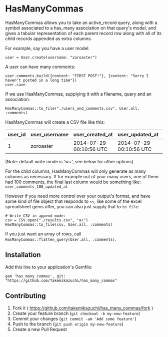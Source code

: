 # HasManyCommas

HasManyCommas allows you to take an active_record query, along with a symbol associated to a has_many association on that query's model, and gives a tabular representation of each parent record row along with all of its child records appended as extra columns. 

For example, say you have a user model:

	user = User.create(username: "zoroaster")

A user can have many comments:

	user.comments.build({content: "FIRST POST!"}, {content: "Sorry I haven't posted in a long time"})
	user.save

If we use HasManyCommas, supplying it with a filename, query and an association:

	HasManyCommas::to_file("./users_and_comments.csv", User.all, :comments)

HasManyCommas will create a CSV file like this:

| user_id | user_username | user_created_at | user_updated_at | user_comments_1_id | user_comments_1_content | user_comments_1_created_at | user_comments_1_updated_at | user_comments_2_id | user_comments_2_content | user_comments_2_created_at | user_comments_2_updated_at|
------- | ------------- | --------------- | --------------- | ------------------ | ----------------------- | -------------------------- | -------------------------- | ------------------ | ----------------------- | -------------------------- | -------------------------- |
|1      | zoroaster     | 2014-07-29 00:10:56 UTC | 2014-07-29 00:10:56 UTC | 2  | FIRST POST!             | 2014-07-29 00:10:56 UT     | 2014-07-29 00:10:56 UT     | 3                  | Sorry I haven't posted in a long time | 2014-07-29 00:10:56 UT | 2014-07-29 00:10:56 UT |

(Note: default write mode is 'w+', see below for other options)

For the child columns, HasManyCommas will only generate as many columns as necessary. If for example out of your many users, one of them had 100 comments, the final last column would be something like: `user_comments_100_updated_at`

However if you need more control over your output's format, and have some kind of file object that responds to `<<`, like some of the excel spreadsheet gems offer, you can also just supply that to `to_file`:

	# Write CSV in append mode:
	csv = CSV.open("./results.csv", "a+")
	HasManyCommas::to_file(csv, User.all, :comments)

If you just want an array of rows, call `HasManyCommas::flatten_query(User.all, :comments)`.

## Installation

Add this line to your application's Gemfile:

    gem 'has_many_commas', git: "https://github.com/Takemikazuchi/has_many_commas"

## Contributing

1. Fork it ( https://github.com/takemikazuchi/has_many_commas/fork )
2. Create your feature branch (`git checkout -b my-new-feature`)
3. Commit your changes (`git commit -am 'Add some feature'`)
4. Push to the branch (`git push origin my-new-feature`)
5. Create a new Pull Request
